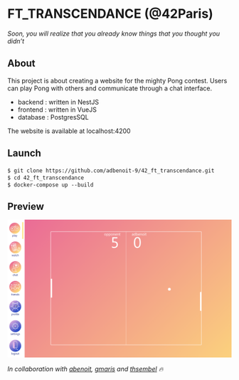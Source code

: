 # FT_TRANSCENDANCE (@42Paris)
*Soon, you will realize that you already know things that you thought you didn’t*

## About
This project is about creating a website for the mighty Pong contest. Users can play Pong with others and communicate through a chat interface.
- backend : written in NestJS
- frontend : written in VueJS
- database : PostgresSQL

The website is available at localhost:4200

## Launch
```
$ git clone https://github.com/adbenoit-9/42_ft_transcendance.git
$ cd 42_ft_transcendance
$ docker-compose up --build
```

## Preview
![4](preview.png)


*In collaboration with [abenoit][1], [gmaris][2] and [thsembel][3] 🔥*

[1]: https://github.com/42-abenoit
[2]: https://github.com/gmaris42
[3]: https://github.com/Gropopus
